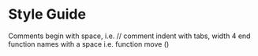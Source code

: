 # Style Guide

Comments begin with space, i.e.      // comment
indent with tabs, width 4
end function names with a space i.e. function move ()
